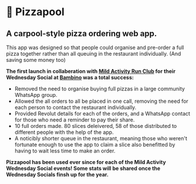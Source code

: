 # 🍕 Pizzapool 
## A carpool-style pizza ordering web app.

This app was designed so that people could organise and pre-order a full pizza together rather than all queuing in the restaurant individually. (And saving some money too)

**The first launch in collaberation with [Mild Activity Run Club](https://www.instagram.com/mildactivity) for their Wednesday Social at [Bambino](https://www.instagram.com/bambino_dublin) was a total success:**
 - Removed the need to organise buying full pizzas in a large community WhatsApp group.
 - Allowed the all orders to all be placed in one call, removing the need for each person to contact the restaurant individually.
 - Provided Revolut details for each of the orders, and a WhatsApp contact for those who need a reminder to pay their share.
 - 10 full orders made. 80 slices deleivered, 58 of those distributed to different people with the help of the app.
 - A noticibly shorter queue in the restaurant, meaning those who weren't fortunate enough to use the app to claim a slice also benefitted by having to wait less time to make an order.

**Pizzapool has been used ever since for each of the Mild Activity Wednesday Social events! Some stats will be shared once the Wednesday Socials finsh up for the year.**
